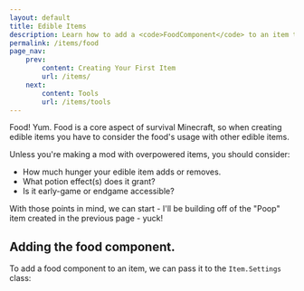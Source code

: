 ```yaml
---
layout: default
title: Edible Items
description: Learn how to add a <code>FoodComponent</code> to an item to make it edible, and configure it.
permalink: /items/food
page_nav:
    prev:
        content: Creating Your First Item
        url: /items/
    next:
        content: Tools
        url: /items/tools
---
```


Food! Yum. Food is a core aspect of survival Minecraft, so when creating edible items you have to consider the food's usage with other edible items.

Unless you're making a mod with overpowered items, you should consider:

- How much hunger your edible item adds or removes.
- What potion effect(s) does it grant?
- Is it early-game or endgame accessible?

With those points in mind, we can start - I'll be building off of the "Poop" item created in the previous page - yuck!

## Adding the food component.

To add a food component to an item, we can pass it to the `Item.Settings` class:

